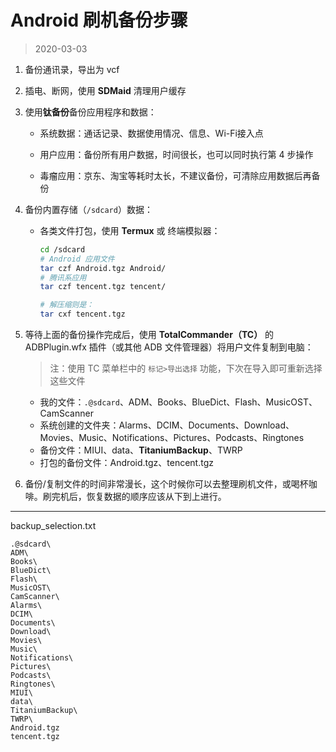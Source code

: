 # Android 刷机备份步骤

> 2020-03-03

1. 备份通讯录，导出为 vcf

2. 插电、断网，使用 **SDMaid** 清理用户缓存

3. 使用**钛备份**备份应用程序和数据：

   - 系统数据：通话记录、数据使用情况、信息、Wi-Fi接入点

   - 用户应用：备份所有用户数据，时间很长，也可以同时执行第 4 步操作
   - 毒瘤应用：京东、淘宝等耗时太长，不建议备份，可清除应用数据后再备份

4. 备份内置存储（`/sdcard`）数据：

   - 各类文件打包，使用 **Termux** 或 终端模拟器：

     ```sh
     cd /sdcard
     # Android 应用文件
     tar czf Android.tgz Android/
     # 腾讯系应用
     tar czf tencent.tgz tencent/
     ```

     ```sh
     # 解压缩则是：
     tar cxf tencent.tgz
     ```

5. 等待上面的备份操作完成后，使用 **TotalCommander（TC）** 的 ADBPlugin.wfx 插件（或其他 ADB 文件管理器）将用户文件复制到电脑：

   > 注：使用 TC 菜单栏中的 `标记>导出选择` 功能，下次在导入即可重新选择这些文件

   - 我的文件：`.@sdcard`、ADM、Books、BlueDict、Flash、MusicOST、CamScanner
   - 系统创建的文件夹：Alarms、DCIM、Documents、Download、Movies、Music、Notifications、Pictures、Podcasts、Ringtones
   - 备份文件：MIUI、data、**TitaniumBackup**、TWRP
   - 打包的备份文件：Android.tgz、tencent.tgz

6. 备份/复制文件的时间非常漫长，这个时候你可以去整理刷机文件，或喝杯咖啡。刷完机后，恢复数据的顺序应该从下到上进行。

---

backup_selection.txt
```
.@sdcard\
ADM\
Books\
BlueDict\
Flash\
MusicOST\
CamScanner\
Alarms\
DCIM\
Documents\
Download\
Movies\
Music\
Notifications\
Pictures\
Podcasts\
Ringtones\
MIUI\
data\
TitaniumBackup\
TWRP\
Android.tgz
tencent.tgz
```
